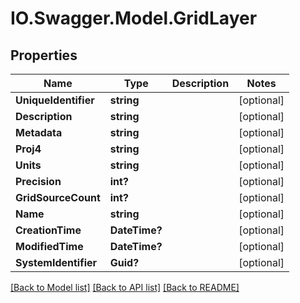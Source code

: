 # IO.Swagger.Model.GridLayer
## Properties

Name | Type | Description | Notes
------------ | ------------- | ------------- | -------------
**UniqueIdentifier** | **string** |  | [optional] 
**Description** | **string** |  | [optional] 
**Metadata** | **string** |  | [optional] 
**Proj4** | **string** |  | [optional] 
**Units** | **string** |  | [optional] 
**Precision** | **int?** |  | [optional] 
**GridSourceCount** | **int?** |  | [optional] 
**Name** | **string** |  | [optional] 
**CreationTime** | **DateTime?** |  | [optional] 
**ModifiedTime** | **DateTime?** |  | [optional] 
**SystemIdentifier** | **Guid?** |  | [optional] 

[[Back to Model list]](../README.md#documentation-for-models) [[Back to API list]](../README.md#documentation-for-api-endpoints) [[Back to README]](../README.md)

